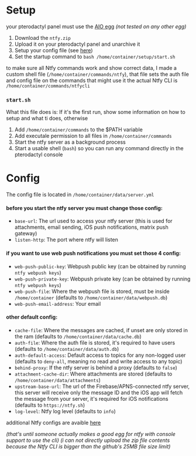 # Setup
your pterodactyl panel must use the [AIO egg](https://github.com/DanBot-Hosting/pterodactyl-eggs/blob/main/egg-a-i-o.json) *(not tested on any other egg)*

1. Download the `ntfy.zip`
2. Upload it on your pterodactyl panel and unarchive it
3. Setup your config file (see [here](https://github.com/Stef-00012/ntfy-in-pterodactyl/edit/main/README.md#config))
4. Set the startup command to `bash /home/container/setup/start.sh`

to make sure all Ntfy commands work and show correct data, I made a custom shell file (`/home/container/commands/ntfy`), that file sets the auth file and config file on the commands that might use it
the actual Ntfy CLI is `/home/container/commands/ntfycli`

### `start.sh`
What this file does is:
If it's the first run, show some information on how to setup and what ti does, otherwise
1. Add `/home/container/commands` to the $PATH variable
2. Add executale permission to all files in `/home/container/commands`
3. Start the ntfy server as a background process
4. Start a usable shell (`bash`) so you can run any command directly in the pterodactyl console

# Config
The config file is located in `/home/container/data/server.yml`

#### before you start the ntfy server you must change those config:
- `base-url`: The url used to access your ntfy server (this is used for attachments, email sending, iOS push notifications, matrix push gateway)
- `listen-http`: The port where ntfy will listen

#### if you want to use web push notifications you must set those 4 config:
- `web-push-public-key`: Webpush public key (can be obtained by running `ntfy webpush keys`)
- `web-push-private-key`: Webpush private key (can be obtained by running `ntfy webpush keys`)
- `web-push-file`: Where the webpush file is stored, must be inside `/home/container` (defaults to `/home/container/data/webpush.db`)
- `web-push-email-address`: Your email

#### other default config:
- `cache-file`: Where the messages are cached, if unset are only stored in the ram (defaults to `/home/container/data/cache.db`)
- `auth-file`: Where the auth file is stored, it's required to have users (defaults to `/home/container/data/auth.db`)
- `auth-default-access`: Default access to topics for any non-logged user (defaults to `deny-all`, meaning no read and write access to any topic)
- `behind-proxy`: If the ntfy server is behind a proxy (defaults to `false`)
- `attachment-cache-dir`: Where attachments are stored (defaults to `/home/container/data/attachments`)
- `upstream-base-url`: The url of the Firebase/APNS-connected ntfy server, this server will receive only the message ID and the iOS app will fetch the message from your server, it's required for iOS notifications (defaults to `https://ntfy.sh`)
- `log-level`: Ntfy log level (defaults to `info`)

additional Ntfy configs are avaible [here](https://ntfy.sh/docs/config/)

*(that's until someone actually makes a good egg for ntfy with console support to use the cli)*
*(i can not directly upload the zip file contents because the Ntfy CLI is bigger than the github's 25MB file size limit)*

